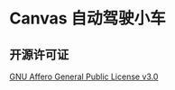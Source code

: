# Canvas 自动驾驶小车

## 开源许可证

[GNU Affero General Public License v3.0](https://choosealicense.com/licenses/agpl-3.0)
